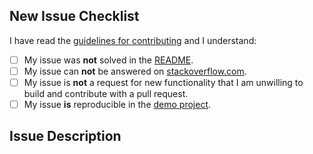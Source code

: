 <!--- Provide a general summary of your changes in the Title above -->

## New Issue Checklist
<!--- Please complete all of the checks below before submitting a new issue -->
I have read the [guidelines for contributing](https://github.com/jonkykong/SideMenu/blob/master/.github/CONTRIBUTING.md) and I understand:
- [ ] My issue was **not** solved in the [README](https://github.com/jonkykong/SideMenu/blob/master/README.md).
- [ ] My issue can **not** be answered on [stackoverflow.com](stackoverflow.com).
- [ ] My issue is **not** a request for new functionality that I am unwilling to build and contribute with a pull request.
- [ ] My issue **is** reproducible in the [demo project](https://github.com/jonkykong/SideMenu/tree/master/Example).

## Issue Description
<!--- After completing all of the checks above, describe the issue here -->

